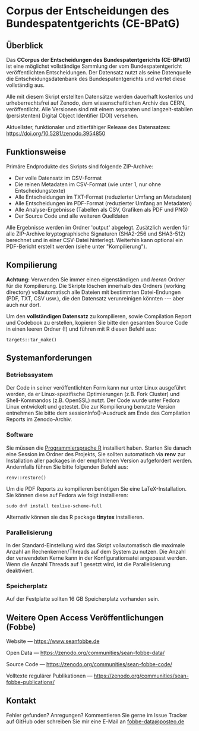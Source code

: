 # Corpus der Entscheidungen des Bundespatentgerichts (CE-BPatG)


## Überblick

Das **CCorpus der Entscheidungen des Bundespatentgerichts (CE-BPatG)** ist eine möglichst vollständige Sammlung der vom Bundespatentgericht veröffentlichten Entscheidungen. Der Datensatz nutzt als seine Datenquelle die Entscheidungsdatenbank des Bundespatentgerichts und wertet diese vollständig aus.

Alle mit diesem Skript erstellten Datensätze werden dauerhaft kostenlos und urheberrechtsfrei auf Zenodo, dem wissenschaftlichen Archiv des CERN, veröffentlicht. Alle Versionen sind mit einem separaten und langzeit-stabilen (persistenten) Digital Object Identifier (DOI) versehen.

Aktuellster, funktionaler und zitierfähiger Release des Datensatzes: https://doi.org/10.5281/zenodo.3954850



## Funktionsweise

Primäre Endprodukte des Skripts sind folgende ZIP-Archive:
 
- Der volle Datensatz im CSV-Format
- Die reinen Metadaten im CSV-Format (wie unter 1, nur ohne Entscheidungstexte)
- Alle Entscheidungen im TXT-Format (reduzierter Umfang an Metadaten)
- Alle Entscheidungen im PDF-Format (reduzierter Umfang an Metadaten)
- Alle Analyse-Ergebnisse (Tabellen als CSV, Grafiken als PDF und PNG)
- Der Source Code und alle weiteren Quelldaten

Alle Ergebnisse werden im Ordner 'output' abgelegt. Zusätzlich werden für alle ZIP-Archive kryptographische Signaturen (SHA2-256 und SHA3-512) berechnet und in einer CSV-Datei hinterlegt. Weiterhin kann optional ein PDF-Bericht erstellt werden (siehe unter "Kompilierung").


## Kompilierung

**Achtung:** Verwenden Sie immer einen eigenständigen und *leeren* Ordner für die Kompilierung. Die Skripte löschen innerhalb des Ordners (working directory) vollautomatisch alle Dateien mit bestimmten Datei-Endungen (PDF, TXT, CSV usw.), die den Datensatz verunreinigen könnten --- aber auch nur dort.

Um den **vollständigen Datensatz** zu kompilieren, sowie Compilation Report und Codebook zu erstellen, kopieren Sie bitte den gesamten Source Code in einen leeren Ordner (!) und führen mit R diesen Befehl aus:


```
targets::tar_make()
```



## Systemanforderungen

### Betriebssystem

Der Code in seiner veröffentlichten Form kann nur unter Linux ausgeführt werden, da er Linux-spezifische Optimierungen (z.B. Fork Cluster) und Shell-Kommandos (z.B. OpenSSL) nutzt. Der Code wurde unter Fedora Linux entwickelt und getestet. Die zur Kompilierung benutzte Version entnehmen Sie bitte dem sessionInfo()-Ausdruck am Ende des Compilation Reports im Zenodo-Archiv.


### Software

Sie müssen die [Programmiersprache R](https://www.r-project.org/) installiert haben. Starten Sie danach eine Session im Ordner des Projekts, Sie sollten automatisch via **renv** zur Installation aller packages in der empfohlenen Version aufgefordert werden. Andernfalls führen Sie bitte folgenden Befehl aus:

```
renv::restore()
```

Um die PDF Reports zu kompilieren benötigen Sie eine LaTeX-Installation. Sie können diese auf Fedora wie folgt installieren:

```
sudo dnf install texlive-scheme-full
```

Alternativ können sie das R package **tinytex** installieren.


### Parallelisierung

In der Standard-Einstellung wird das Skript vollautomatisch die maximale Anzahl an Rechenkernen/Threads auf dem System zu nutzen. Die Anzahl der verwendeten Kerne kann in der Konfigurationsatei angepasst werden. Wenn die Anzahl Threads auf 1 gesetzt wird, ist die Parallelisierung deaktiviert.


### Speicherplatz

Auf der Festplatte sollten 16 GB Speicherplatz vorhanden sein.

 
 
 
## Weitere Open Access Veröffentlichungen (Fobbe)

Website — https://www.seanfobbe.de

Open Data  —  https://zenodo.org/communities/sean-fobbe-data/

Source Code  —  https://zenodo.org/communities/sean-fobbe-code/

Volltexte regulärer Publikationen  —  https://zenodo.org/communities/sean-fobbe-publications/



## Kontakt

Fehler gefunden? Anregungen? Kommentieren Sie gerne im Issue Tracker auf GitHub oder schreiben Sie mir eine E-Mail an [fobbe-data@posteo.de](fobbe-data@posteo.de)
